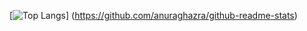 
[![Top Langs](https://github-readme-stats.vercel.app/api/top-langs/?username=NekosanQ&layout=compact&theme=merko)]
(https://github.com/anuraghazra/github-readme-stats)
